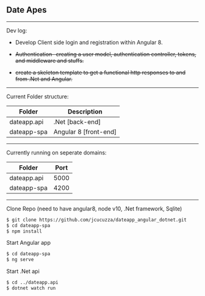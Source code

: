 ## Date Apes ##
------
Dev log:

- Develop Client side login and registration within Angular 8.

- ~~Authentication- creating a user model, authentication controller, tokens, and middleware and stuffs.~~

- ~~create a skeleton template to get a functional http responses to and from .Net and Angular.~~

-----

Current Folder structure:

| Folder | Description |
| ------ | ------ |
| dateapp.api  | .Net [back-end]|
| dateapp-spa |  Angular 8 [front-end] |

----
Currently running on seperate domains:


| Folder | Port |
| ------ | ------ |
| dateapp.api  | 5000 |
| dateapp-spa |  4200 |

----

Clone Repo (need to have angular8, node v10, .Net framework, Sqlite)

```sh
$ git clone https://github.com/jcucuzza/dateapp_angular_dotnet.git 
$ cd dateapp-spa
$ npm install
```

Start Angular app

```sh
$ cd dateapp-spa
$ ng serve
```


Start .Net api

```sh
$ cd ../dateapp.api
$ dotnet watch run
```
